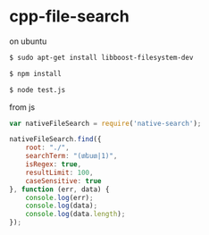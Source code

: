 # cpp-file-search

on ubuntu
```sh
$ sudo apt-get install libboost-filesystem-dev
```

```sh
$ npm install
```

```sh
$ node test.js
```

from js

```js
var nativeFileSearch = require('native-search');

nativeFileSearch.find({
    root: "./",
    searchTerm: "(տեստ|1)",
    isRegex: true,
    resultLimit: 100,
    caseSensitive: true
}, function (err, data) {
    console.log(err);
    console.log(data);
    console.log(data.length);
});
```



